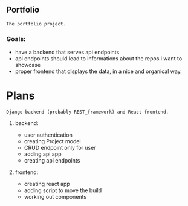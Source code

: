 ## Portfolio

    The portfolio project. 

### Goals:
* have a backend that serves api endpoints 
* api endpoints should lead to informations about the repos i want to showcase
* proper frontend that displays the data, in a nice and organical way.

# Plans
    
    Django backend (probably REST_framework) and React frontend,


1. backend:
   * user authentication
   * creating Project model
   * CRUD endpoint only for user
   * adding api app
   * creating api endpoints
   
2. frontend:
   * creating react app
   * adding script to move the build
   * working out components
   
   
